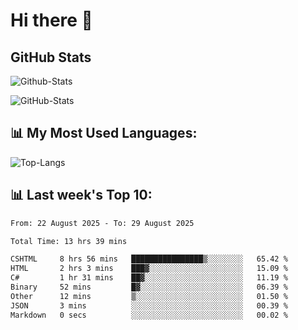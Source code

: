# Hi there 👋

## GitHub Stats
![Github-Stats](https://github-readme-stats-sigma-five.vercel.app/api?username=ltorson&show_icons=true&theme=radical&count_private=true&show=reviews,discussions_started,discussions_answered,prs_merged,prs_merged_percentage)

![GitHub-Stats](https://github-readme-stats.vercel.app/api/wakatime?username=LeeTorson&theme=synthwave&size_weight=0.5&count_weight=0.5&title_color=36F9F6&langs_count=10&count_private=true)

## 📊 My Most Used Languages:
![Top-Langs](https://github-readme-stats-sigma-five.vercel.app/api/top-langs/?username=LTorson&layout=compact&langs_count=10)


## 📊 Last week's Top 10:
<!--START_SECTION:waka-->

```txt
From: 22 August 2025 - To: 29 August 2025

Total Time: 13 hrs 39 mins

CSHTML     8 hrs 56 mins   ████████████████▒░░░░░░░░   65.42 %
HTML       2 hrs 3 mins    ███▓░░░░░░░░░░░░░░░░░░░░░   15.09 %
C#         1 hr 31 mins    ██▓░░░░░░░░░░░░░░░░░░░░░░   11.19 %
Binary     52 mins         █▓░░░░░░░░░░░░░░░░░░░░░░░   06.39 %
Other      12 mins         ▒░░░░░░░░░░░░░░░░░░░░░░░░   01.50 %
JSON       3 mins          ░░░░░░░░░░░░░░░░░░░░░░░░░   00.39 %
Markdown   0 secs          ░░░░░░░░░░░░░░░░░░░░░░░░░   00.02 %
```

<!--END_SECTION:waka-->
